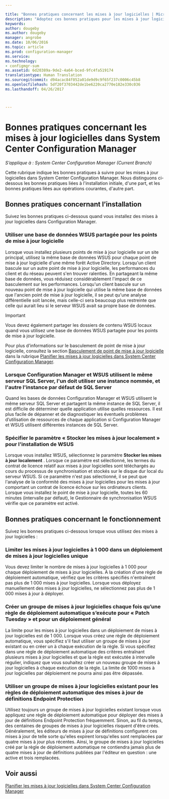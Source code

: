 ```yaml
---

title: "Bonnes pratiques concernant les mises à jour logicielles | Microsoft Docs"
description: "Adoptez ces bonnes pratiques pour les mises à jour logicielles dans System Center Configuration Manager."
keywords: 
author: dougeby
ms.author: dougeby
manager: angrobe
ms.date: 10/06/2016
ms.topic: article
ms.prod: configuration-manager
ms.service: 
ms.technology:
- configmgr-sum
ms.assetid: 6d20389a-9de2-4a64-bced-9fc4fa519174
translationtype: Human Translation
ms.sourcegitcommit: d94acac84f052a01de9d9c9f65f237c0006c45b8
ms.openlocfilehash: 5df20f3703442de1be6220ca2770e182e330c036
ms.lasthandoff: 04/26/2017



---
```

# <a name="best-practices-for-software-updates-in-system-center-configuration-manager"></a>Bonnes pratiques concernant les mises à jour logicielles dans System Center Configuration Manager

*S’applique à : System Center Configuration Manager (Current Branch)*

Cette rubrique indique les bonnes pratiques à suivre pour les mises à jour logicielles dans System Center Configuration Manager. Nous distinguons ci-dessous les bonnes pratiques liées à l'installation initiale, d'une part, et les bonnes pratiques liées aux opérations courantes, d'autre part.  

## <a name="installation-best-practices"></a>Bonnes pratiques concernant l’installation  
 Suivez les bonnes pratiques ci-dessous quand vous installez des mises à jour logicielles dans Configuration Manager.  

### <a name="use-a-shared-wsus-database-for-software-update-points"></a>Utiliser une base de données WSUS partagée pour les points de mise à jour logicielle  
 Lorsque vous installez plusieurs points de mise à jour logicielle sur un site principal, utilisez la même base de données WSUS pour chaque point de mise à jour logicielle d'une même forêt Active Directory. Lorsqu'un client bascule sur un autre point de mise à jour logicielle, les performances du client et du réseau peuvent s'en trouver ralenties. En partageant la même base de données, vous réduisez considérablement l'impact de ce basculement sur les performances. Lorsqu'un client bascule sur un nouveau point de mise à jour logicielle qui utilise la même base de données que l'ancien point de mise à jour logicielle, il se peut qu'une analyse différentielle soit lancée, mais celle-ci sera beaucoup plus restreinte que celle qui aurait lieu si le serveur WSUS avait sa propre base de données.  

> [!IMPORTANT]  
>  Vous devez également partager les dossiers de contenu WSUS locaux quand vous utilisez une base de données WSUS partagée pour les points de mise à jour logicielle.  

 Pour plus d’informations sur le basculement de point de mise à jour logicielle, consultez la section [Basculement de point de mise à jour logicielle](../../sum/plan-design/plan-for-software-updates.md#BKMK_SUPSwitching) dans la rubrique [Planifier les mises à jour logicielles dans System Center Configuration Manager](../../sum/plan-design/plan-for-software-updates.md).  

### <a name="when-configuration-manager-and-wsus-use-the-same-sql-server-configure-one-of-these-to-use-a-named-instance-and-the-other-to-use-the-default-instance-of-sql-server"></a>Lorsque Configuration Manager et WSUS utilisent le même serveur SQL Server, l'un doit utiliser une instance nommée, et l'autre l'instance par défaut de SQL Server  
 Quand les bases de données Configuration Manager et WSUS utilisent le même serveur SQL Server et partagent la même instance de SQL Server, il est difficile de déterminer quelle application utilise quelles ressources. Il est plus facile de dépanner et de diagnostiquer les éventuels problèmes d’utilisation de ressources de chaque application si Configuration Manager et WSUS utilisent différentes instances de SQL Server.  

### <a name="specify-the-store-updates-locally-setting-for-the-wsus-installation"></a>Spécifier le paramètre « Stocker les mises à jour localement » pour l'installation de WSUS  
 Lorsque vous installez WSUS, sélectionnez le paramètre **Stocker les mises à jour localement** . Lorsque ce paramètre est sélectionné, les termes du contrat de licence relatif aux mises à jour logicielles sont téléchargés au cours du processus de synchronisation et stockés sur le disque dur local du serveur WSUS. Si ce paramètre n'est pas sélectionné, il se peut que l'analyse de la conformité des mises à jour logicielles pour les mises à jour comportant un contrat de licence échoue sur les ordinateurs clients. Lorsque vous installez le point de mise à jour logicielle, toutes les 60 minutes (intervalle par défaut), le Gestionnaire de synchronisation WSUS vérifie que ce paramètre est activé.  

## <a name="operational-best-practices"></a>Bonnes pratiques concernant le fonctionnement  
 Suivez les bonnes pratiques ci-dessous lorsque vous utilisez des mises à jour logicielles :  

### <a name="limit-software-updates-to-1000-in-a-single-software-update-deployment"></a>Limiter les mises à jour logicielles à 1 000 dans un déploiement de mises à jour logicielles unique  
 Vous devez limiter le nombre de mises à jour logicielles à 1 000 pour chaque déploiement de mises à jour logicielles. À la création d'une règle de déploiement automatique, vérifiez que les critères spécifiés n'entraînent pas plus de 1 000 mises à jour logicielles. Lorsque vous déployez manuellement des mises à jour logicielles, ne sélectionnez pas plus de 1 000 mises à jour à déployer.  

### <a name="create-a-new-software-update-group-each-time-an-automatic-deployment-rule-runs-for-patch-tuesday-and-for-general-deployment"></a>Créer un groupe de mises à jour logicielles chaque fois qu’une règle de déploiement automatique s’exécute pour « Patch Tuesday » et pour un déploiement général  
 La limite pour les mises à jour logicielles dans un déploiement de mises à jour logicielles est de 1 000. Lorsque vous créez une règle de déploiement automatique, vous spécifiez s'il faut utiliser un groupe de mises à jour existant ou en créer un à chaque exécution de la règle. Si vous spécifiez dans une règle de déploiement automatique des critères entraînant plusieurs mises à jour logicielles et que la règle est exécutée à intervalle régulier, indiquez que vous souhaitez créer un nouveau groupe de mises à jour logicielles à chaque exécution de la règle. La limite de 1000 mises à jour logicielles par déploiement ne pourra ainsi pas être dépassée.  

### <a name="use-an-existing-software-update-group-for-automatic-deployment-rules-for-endpoint-protection-definition-updates"></a>Utiliser un groupe de mises à jour logicielles existant pour les règles de déploiement automatique des mises à jour de définitions Endpoint Protection  
 Utilisez toujours un groupe de mises à jour logicielles existant lorsque vous appliquez une règle de déploiement automatique pour déployer des mises à jour de définitions Endpoint Protection fréquemment. Sinon, au fil du temps, des centaines de groupes de mises à jour logicielles risquent d'être créés. Généralement, les éditeurs de mises à jour de définitions configurent ces mises à jour de telle sorte qu'elles expirent lorsqu'elles sont remplacées par quatre mises à jour plus récentes. Ainsi, le groupe de mises à jour logicielles créé par la règle de déploiement automatique ne contiendra jamais plus de quatre mises à jour de définitions publiées par l'éditeur en question : une active et trois remplacées.  

## <a name="see-also"></a>Voir aussi  
 [Planifier les mises à jour logicielles dans System Center Configuration Manager](../../sum/plan-design/plan-for-software-updates.md)

